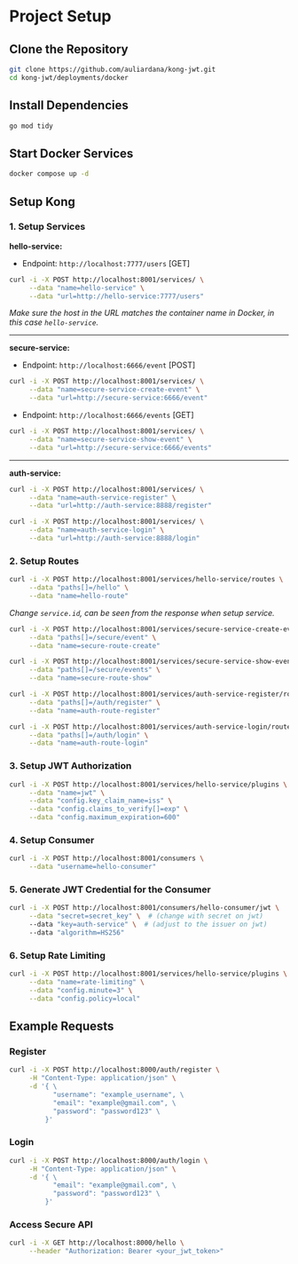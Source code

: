 # Project Setup

## Clone the Repository
```bash
git clone https://github.com/auliardana/kong-jwt.git
cd kong-jwt/deployments/docker
```

## Install Dependencies
```bash
go mod tidy
```

## Start Docker Services
```bash
docker compose up -d
```

## Setup Kong

### 1. Setup Services

**hello-service:**

- Endpoint: `http://localhost:7777/users` [GET]
```bash
curl -i -X POST http://localhost:8001/services/ \
     --data "name=hello-service" \
     --data "url=http://hello-service:7777/users"
```

*Make sure the host in the URL matches the container name in Docker, in this case `hello-service`.*

---

**secure-service:**

- Endpoint: `http://localhost:6666/event` [POST]
```bash
curl -i -X POST http://localhost:8001/services/ \
     --data "name=secure-service-create-event" \
     --data "url=http://secure-service:6666/event"
```

- Endpoint: `http://localhost:6666/events` [GET]
```bash
curl -i -X POST http://localhost:8001/services/ \
     --data "name=secure-service-show-event" \
     --data "url=http://secure-service:6666/events"
```

---

**auth-service:**
```bash
curl -i -X POST http://localhost:8001/services/ \
     --data "name=auth-service-register" \
     --data "url=http://auth-service:8888/register"

curl -i -X POST http://localhost:8001/services/ \
     --data "name=auth-service-login" \
     --data "url=http://auth-service:8888/login"
```

### 2. Setup Routes

```bash
curl -i -X POST http://localhost:8001/services/hello-service/routes \
     --data "paths[]=/hello" \
     --data "name=hello-route"
```

*Change `service.id`, can be seen from the response when setup service.*

```bash
curl -i -X POST http://localhost:8001/services/secure-service-create-event/routes \
     --data "paths[]=/secure/event" \
     --data "name=secure-route-create"

curl -i -X POST http://localhost:8001/services/secure-service-show-event/routes \
     --data "paths[]=/secure/events" \
     --data "name=secure-route-show"

curl -i -X POST http://localhost:8001/services/auth-service-register/routes \
     --data "paths[]=/auth/register" \
     --data "name=auth-route-register"

curl -i -X POST http://localhost:8001/services/auth-service-login/routes \
     --data "paths[]=/auth/login" \
     --data "name=auth-route-login"
```

### 3. Setup JWT Authorization

```bash
curl -i -X POST http://localhost:8001/services/hello-service/plugins \
     --data "name=jwt" \
     --data "config.key_claim_name=iss" \
     --data "config.claims_to_verify[]=exp" \
     --data "config.maximum_expiration=600"
```

### 4. Setup Consumer

```bash
curl -i -X POST http://localhost:8001/consumers \
     --data "username=hello-consumer"
```

### 5. Generate JWT Credential for the Consumer

```bash
curl -i -X POST http://localhost:8001/consumers/hello-consumer/jwt \
     --data "secret=secret_key" \  # (change with secret on jwt)
     --data "key=auth-service" \  # (adjust to the issuer on jwt)
     --data "algorithm=HS256"
```

### 6. Setup Rate Limiting

```bash
curl -i -X POST http://localhost:8001/services/hello-service/plugins \
     --data "name=rate-limiting" \
     --data "config.minute=3" \
     --data "config.policy=local"
```

## Example Requests

### Register

```bash
curl -i -X POST http://localhost:8000/auth/register \
     -H "Content-Type: application/json" \
     -d '{ \
           "username": "example_username", \
           "email": "example@gmail.com", \
           "password": "password123" \
         }'
```

### Login

```bash
curl -i -X POST http://localhost:8000/auth/login \
     -H "Content-Type: application/json" \
     -d '{ \
           "email": "example@gmail.com", \
           "password": "password123" \
         }'
```

### Access Secure API

```bash
curl -i -X GET http://localhost:8000/hello \
     --header "Authorization: Bearer <your_jwt_token>"
```
